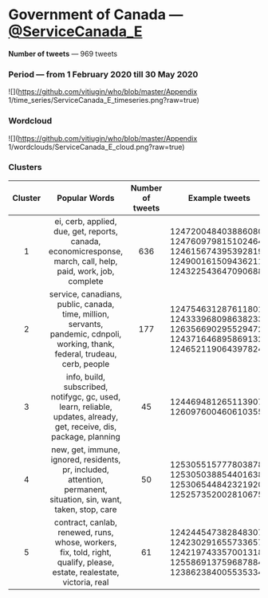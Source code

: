 # Government of Canada — [@ServiceCanada_E](https://twitter.com/ServiceCanada_E)

**Number of tweets** — 969 tweets



### Period — from 1 February 2020 till 30 May 2020



![](https://github.com/vitiugin/who/blob/master/Appendix 1/time_series/ServiceCanada_E_timeseries.png?raw=true)



### Wordcloud

![](https://github.com/vitiugin/who/blob/master/Appendix 1/wordclouds/ServiceCanada_E_cloud.png?raw=true)



### Clusters

| **Cluster** |                      **Popular Words**                       | **Number of tweets** | **Example tweets**                                          |
| :---------: | :----------------------------------------------------------: | :------------------: | ------------------------------------------------------------ |
|      1      | ei, cerb, applied, due, get, reports, canada, economicresponse, march, call, help, paid, work, job, complete |        636        | 1247200484038860800<br />1247609798151024640<br />1246156743953928192<br />1249001615094362112<br />1243225436470906880 |
|      2      | service, canadians, public, canada, time, million, servants, pandemic, cdnpoli, working, thank, federal, trudeau, cerb, people |        177        | 1247546312876118016<br />1243339680986382336<br />1263566902955294720<br />1243716468958691328<br />1246521190643978240 |
|      3      | info, build, subscribed, notifygc, gc, used, learn, reliable, updates, already, get, receive, dis, package, planning |        45         | 1244694812651139072<br />1260976004606103552 |
|      4      | new, get, immune, ignored, residents, pr, included, attention, permanent, situation, sin, want, taken, stop, care |         50          | 1253055157778038784<br />1253050388544016384<br />1253065448423219200<br />1252573520028106752 |
|      5      | contract, canlab, renewed, runs, whose, workers, fix, told, right, qualify, please, estate, realestate, victoria, real |         61         | 1242445473828483072<br />1242302916557336576<br />1242197433570013184<br />1255869137596878848<br />1238623840055353344 |

